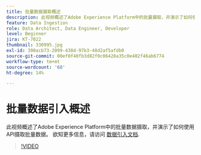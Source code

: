 ```yaml
---
title: 批量数据摄取概述
description: 此视频概述了Adobe Experience Platform中的批量摄取，并演示了如何使用API摄取批量数据。
feature: Data Ingestion
role: Data Architect, Data Engineer, Developer
level: Beginner
jira: KT-7022
thumbnail: 330995.jpg
exl-id: 300acb73-2099-438d-97b3-48d2af5afdb0
source-git-commit: 00ef0f40fb3d82f0c06428a35c0e402f46ab6774
workflow-type: tm+mt
source-wordcount: '68'
ht-degree: 14%

---
```


# 批量数据引入概述

此视频概述了Adobe Experience Platform中的批量数据摄取，并演示了如何使用API摄取批量数据。 欲知更多信息，请访问 [数据引入文档](https://experienceleague.adobe.com/docs/experience-platform/ingestion/home.html?lang=zh-Hans).

>[!VIDEO](https://video.tv.adobe.com/v/330995?learn=on)
